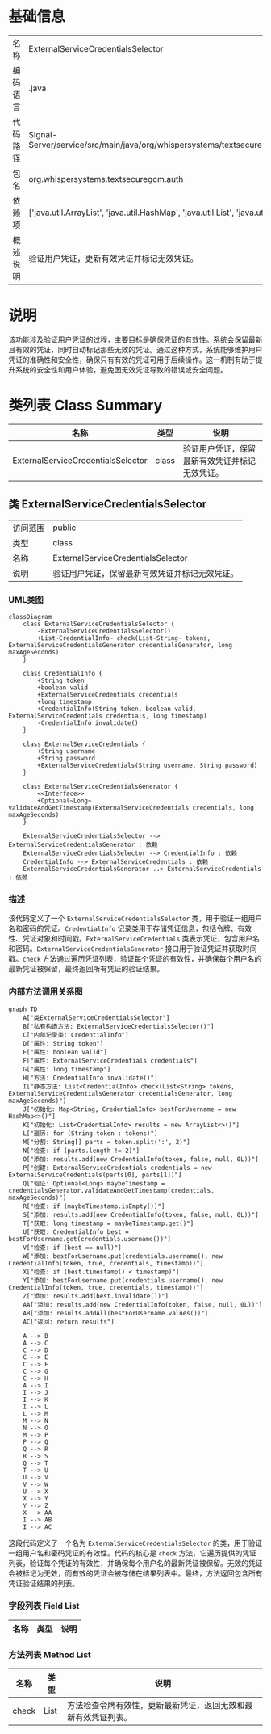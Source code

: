 # 基础信息

|      |      |
|------|------|
| 名称 | ExternalServiceCredentialsSelector |
| 编码语言 | .java |
| 代码路径 | Signal-Server/service/src/main/java/org/whispersystems/textsecuregcm/auth/ExternalServiceCredentialsSelector.java |
| 包名 | org.whispersystems.textsecuregcm.auth |
| 依赖项 | ['java.util.ArrayList', 'java.util.HashMap', 'java.util.List', 'java.util.Map', 'java.util.Optional'] |
| 概述说明 | 验证用户凭证，更新有效凭证并标记无效凭证。 |

# 说明

该功能涉及验证用户凭证的过程，主要目标是确保凭证的有效性。系统会保留最新且有效的凭证，同时自动标记那些无效的凭证。通过这种方式，系统能够维护用户凭证的准确性和安全性，确保只有有效的凭证可用于后续操作。这一机制有助于提升系统的安全性和用户体验，避免因无效凭证导致的错误或安全问题。

# 类列表 Class Summary

| 名称   | 类型  | 说明 |
|-------|------|-------------|
| ExternalServiceCredentialsSelector | class | 验证用户凭证，保留最新有效凭证并标记无效凭证。 |



## 类 ExternalServiceCredentialsSelector

|      |      |
|------|------|
| 访问范围 | public |
| 类型 | class |
| 名称 | ExternalServiceCredentialsSelector |
| 说明 | 验证用户凭证，保留最新有效凭证并标记无效凭证。 |


### UML类图

```mermaid
classDiagram
    class ExternalServiceCredentialsSelector {
        -ExternalServiceCredentialsSelector()
        +List~CredentialInfo~ check(List~String~ tokens, ExternalServiceCredentialsGenerator credentialsGenerator, long maxAgeSeconds)
    }

    class CredentialInfo {
        +String token
        +boolean valid
        +ExternalServiceCredentials credentials
        +long timestamp
        +CredentialInfo(String token, boolean valid, ExternalServiceCredentials credentials, long timestamp)
        -CredentialInfo invalidate()
    }

    class ExternalServiceCredentials {
        +String username
        +String password
        +ExternalServiceCredentials(String username, String password)
    }

    class ExternalServiceCredentialsGenerator {
        <<Interface>>
        +Optional~Long~ validateAndGetTimestamp(ExternalServiceCredentials credentials, long maxAgeSeconds)
    }

    ExternalServiceCredentialsSelector --> ExternalServiceCredentialsGenerator : 依赖
    ExternalServiceCredentialsSelector --> CredentialInfo : 依赖
    CredentialInfo --> ExternalServiceCredentials : 依赖
    ExternalServiceCredentialsGenerator ..> ExternalServiceCredentials : 依赖
```

### 描述
该代码定义了一个 `ExternalServiceCredentialsSelector` 类，用于验证一组用户名和密码的凭证。`CredentialInfo` 记录类用于存储凭证信息，包括令牌、有效性、凭证对象和时间戳。`ExternalServiceCredentials` 类表示凭证，包含用户名和密码。`ExternalServiceCredentialsGenerator` 接口用于验证凭证并获取时间戳。`check` 方法通过遍历凭证列表，验证每个凭证的有效性，并确保每个用户名的最新凭证被保留，最终返回所有凭证的验证结果。


### 内部方法调用关系图

```mermaid
graph TD
    A["类ExternalServiceCredentialsSelector"]
    B["私有构造方法: ExternalServiceCredentialsSelector()"]
    C["内部记录类: CredentialInfo"]
    D["属性: String token"]
    E["属性: boolean valid"]
    F["属性: ExternalServiceCredentials credentials"]
    G["属性: long timestamp"]
    H["方法: CredentialInfo invalidate()"]
    I["静态方法: List<CredentialInfo> check(List<String> tokens, ExternalServiceCredentialsGenerator credentialsGenerator, long maxAgeSeconds)"]
    J["初始化: Map<String, CredentialInfo> bestForUsername = new HashMap<>()"]
    K["初始化: List<CredentialInfo> results = new ArrayList<>()"]
    L["遍历: for (String token : tokens)"]
    M["分割: String[] parts = token.split(':', 2)"]
    N["检查: if (parts.length != 2)"]
    O["添加: results.add(new CredentialInfo(token, false, null, 0L))"]
    P["创建: ExternalServiceCredentials credentials = new ExternalServiceCredentials(parts[0], parts[1])"]
    Q["验证: Optional<Long> maybeTimestamp = credentialsGenerator.validateAndGetTimestamp(credentials, maxAgeSeconds)"]
    R["检查: if (maybeTimestamp.isEmpty())"]
    S["添加: results.add(new CredentialInfo(token, false, null, 0L))"]
    T["获取: long timestamp = maybeTimestamp.get()"]
    U["获取: CredentialInfo best = bestForUsername.get(credentials.username())"]
    V["检查: if (best == null)"]
    W["添加: bestForUsername.put(credentials.username(), new CredentialInfo(token, true, credentials, timestamp))"]
    X["检查: if (best.timestamp() < timestamp)"]
    Y["添加: bestForUsername.put(credentials.username(), new CredentialInfo(token, true, credentials, timestamp))"]
    Z["添加: results.add(best.invalidate())"]
    AA["添加: results.add(new CredentialInfo(token, false, null, 0L))"]
    AB["添加: results.addAll(bestForUsername.values())"]
    AC["返回: return results"]

    A --> B
    A --> C
    C --> D
    C --> E
    C --> F
    C --> G
    C --> H
    A --> I
    I --> J
    I --> K
    I --> L
    L --> M
    M --> N
    N --> O
    M --> P
    P --> Q
    Q --> R
    R --> S
    Q --> T
    T --> U
    U --> V
    V --> W
    U --> X
    X --> Y
    Y --> Z
    X --> AA
    I --> AB
    I --> AC
```

这段代码定义了一个名为 `ExternalServiceCredentialsSelector` 的类，用于验证一组用户名和密码凭证的有效性。代码的核心是 `check` 方法，它遍历提供的凭证列表，验证每个凭证的有效性，并确保每个用户名的最新凭证被保留。无效的凭证会被标记为无效，而有效的凭证会被存储在结果列表中。最终，方法返回包含所有凭证验证结果的列表。

### 字段列表 Field List

| 名称  | 类型  | 说明 |
|-------|-------|------|

### 方法列表 Method List

| 名称  | 类型  | 说明 |
|-------|-------|------|
| check | List<CredentialInfo> | 方法检查令牌有效性，更新最新凭证，返回无效和最新有效凭证列表。 |




